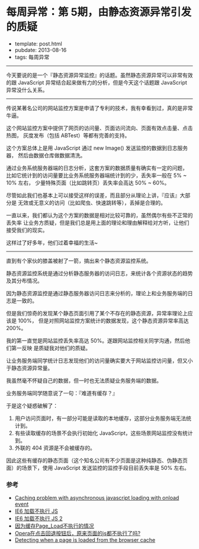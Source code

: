 
# 每周异常：第 5期，由静态资源异常引发的质疑

- template: post.html
- pubdate: 2013-08-16
- tags: 每周异常

----

今天要说的是一个『静态资源异常监控』的话题。虽然静态资源异常可以非常有效的跟
JavaScript 异常结合起来做有力的分析，但是今天这个话题跟 JavaScript 异常没什么关系。

----

传说某著名公司的网站监控方案是申请了专利的技术，我有幸看到过，真的是非常牛逼。

这个网站监控方案中提供了网页的访问量、页面访问流向、页面有效点击量、点击热图，
灰度发布（包括 ABTest）等都有完善的支持。

这个方案总体上是用 JavaScript 通过 new Image() 发送监控的数据到日志服务器，
然后由数据仓库做数据清洗。

通过业务系统服务器端的日志分析，这套方案的数据质量有确实有一定的问题，
比如它统计到的访问量要比业务系统服务器端统计到的少，丢失率一般在 5% ~ 10% 左右，
少量特殊页面（比如跳转页）丢失率会高达 50% ~ 60%。

尽管如此我们也基本上可以接受这样的误差，而且部分从理论上讲，『应该』大部分是
无效或无意义的访问（比如爬虫、快速跳转等），丢掉是合理的。

一直以来，我们都认为这个方案的数据是相对比较可靠的，虽然偶尔有些不正常的丢失率
让业务方质疑，但是我们总是用上面的理论和理由解释给对方听，让他们接受我们的现实。

这样过了好多年，他们过着幸福的生活~

----

直到有个家伙的膝盖被射了一箭，搞出来个静态资源监控系统。

静态资源监控系统是通过分析静态服务器的访问日志，来统计各个资源状态的趋势及其分布情况。

因为静态资源监控是通过静态服务器访问日志来分析的，理论上和业务服务端的日志是一致的。

但是我们惊奇的发现某个静态页面引用了某个不存在的静态资源，异常率理论上应该是 100%，
但是对照网站监控方案统计的数据发现，这个静态资源异常率高达 200%。

我的第一直觉是网站监控丢失率高达 50%。遂跟网站监控相关同学沟通，然后他们第一反映
是质疑我对他们的质疑。

让业务服务端同学统计日志发现他们的访问量确实要大于网站监控访问量，但又小于静态资源异常量。

我虽然毫不怀疑自己的数据，但一时也无法质疑业务服务端的数据。

业务服务端同学随意说了一句：『难道有缓存？』

于是这个疑惑破解了：

1. 用户访问页面时，有一部分可能是读取的本地缓存，这部分业务服务端无法统计到。
2. 有些读取缓存的场景不会执行初始化 JavaScript，这些场景网站监控没有统计到。
3. 外联的 404 资源是不会被缓存的。

因此这些有缓存的静态页面（这个知名公司有不少页面是这种纯静态、伪静态页面）的场景下，使用 JavaScript 发送监控的监控手段目前丢失率是 50% 左右。

### 参考

* [Caching problem with asynchronous javascript loading with onload event](http://stackoverflow.com/questions/3674830/caching-problem-with-asynchronous-javascript-loading-with-onload-event)
* [IE6 加载不执行 JS](http://www.360doc.com/content/11/1219/17/2633_173430718.shtml)
* [IE6 加载不执行 JS 2](http://www.360doc.com/content/12/0306/16/2633_192235974.shtml)
* [因为缓存Page_Load不执行的情况](http://blog.csdn.net/mlitest/article/details/7368712)
* [Opera在点击回退按钮后，原来页面的js都不执行了吗?](http://segmentfault.com/q/1010000000123673)
* [Detecting when a page is loaded from the browser cache](http://monket.net/blog/2010/02/detecting-when-a-page-is-loaded-from-the-browser-cache/)
